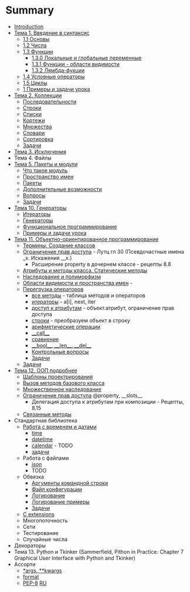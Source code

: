 # Summary

* [Introduction](README.md)
* [Тема 1. Введение в синтаксис](chapter1.md)
  * [1.1 Основы](chapter1/11-osnovi.md)
  * [1.2 Числа](chapter1/12-chisla.md)
  * [1.3 Функции](chapter1/13-funktsii.md)
    * [1.3.0 Локальные и глобальные переменные](chapter1/13-0-func-local-global.md)
    * [1.3.1 Функции - области видимости](chapter1/13-1-func-namespace.md)
    * [1.3.2 Лямбда-фукции](chapter1/13-2-func-lambda.md)
  * [1.4 Условные операторы](chapter1/14-uslovnie-operatori.md)
  * [1.5 Циклы](chapter1/15-tsikli.md)
  * [1 Примеры и задачи урока](chapter1/1-voprosi-i-zadachi-uroka.md)
* [Тема 2. Коллекции](chapter_seq/README.md)
  * [Последовательности](chapter_seq/1_seq.md)
  * [Строки](chapter_seq/2_str.md)
  * [Списки](chapter_seq/3_list.md)
  * [Кортежи](chapter_seq/4_tuple.md)
  * [Множества](chapter_seq/5_set.md)
  * [Словари](chapter_seq/6_dict.md)
  * [Сортировка](chapter_seq/7_sort.md)
  * [Задачи](chapter_seq/seq_tasks.md)
* [Тема 3. Исключения](https://lancelote.gitbooks.io/intermediate-python/content/book/exceptions.html)
* Тема 4. Файлы
* [Тема 5. Пакеты и модули](chapter_mod/README.md)
  * [Что такое модуль](chapter_mod/1_import.md)
  * [Пространство имен](chapter_mod/2_module.md)
  * [Пакеты](chapter_mod/3_package.md)
  * [Дополнительные возможности](chapter_mod/4_advanced.md)
  * [Вопросы](chapter_mod/all_quiz.md)
  * [Задачи](chapter_mod/tasks.md)
* [Тема 10. Генераторы](chapter_generators/README.md)
  * [Итераторы](chapter_generators/1-iterators.md)
  * [Генераторы](chapter_generators/2-function-generators.md)
  * [Функциональное программирование](chapter_generators/3-map.md)
  * [Примеры и задачи урока](chapter_generators/tasks_generators.md)
* [Тема 11. Объектно-ориентированное программирование](chapter_oop/README.md)
  * [Термины. Создание классов](chapter_oop/oop_terms.md)
  * [Ограничение прав доступа](chapter_oop/oop_encapsulation.md) - Лутц гл 30 (Псевдочастные имена \_x. Искажения \_\_x.)
     * Расширение property в дочернем классе - рецепты 8.8
  * [Атрибуты и методы класса. Статические методы](chapter_oop/oop_static.md)
  * [Наследование и полиморфизм](chapter_oop/oop_inheritance.md)
  * [Области видимости и пространства имен](chapter_oop/oop_names.md) - 
  * [Перегрузка операторов](chapter_oop/oop_override.md)
    * [все методы](chapter_oop/oop_override1.md) - таблица методов и операторов
    * [итераторы](chapter_oop/oop_override2.md) - a\[i\], next, iter
    * [доступ к атрибутам](chapter_oop/oop_override3.md) - объект.атрибут, ограничение прав доступа
    * [строки](chapter_oop/oop_override4.md) - преобразуем объект в строку
    * [арифметические операции](chapter_oop/oop_override5.md)
    * [\_\_call\_\_](chapter_oop/oop_override6.md)
    * [сравнение](chapter_oop/oop_override7.md)
    * [\_\_bool\_\_, \_\_len\_\_, \_\_del\_\_](chapter_oop/oop_override8.md)
    * [Контрольные вопросы](chapter_oop/oop_override_quiz.md)
    * [Задачи](chapter_oop/oop_override_tasks.md)
  * [Задачи](chapter_oop/oop_tasks.md)
* [Тема 12. ООП подробнее](chapter_oop_advanced/README.md)
  * [Шаблоны проектрирования](chapter_oop_advanced/oop_patterns.md)
  * [Вызов методов базового класса](chapter_oop_advanced/oop_super.md)
  * [Множественное наследование](chapter_oop_advanced/oop_multiple_inheritance.md)
  * [Ограничение прав доступа](chapter_oop_advanced/oop_encapsulation.md) @property, \_\_slots\_\_
    * Делегация доступа к атрибутам при композиции - Рецепты, 8.15
  * [Связанные методы](chapter_oop_advanced/oop_bounded_method.md)
* Стандартная библиотека
  * [Работа с временем и датами](chapter_stdlib/time.md)
    * [time](chapter_stdlib/time_time.md)
    * [datetime](chapter_stdlib/time_datetime.md)
    * [calendar]() - TODO
    * [задачи](chapter_stdlib/time_tasks.md)
  * Работа с файлами
    * [json](chapter_stdlib/json.md)
    * TODO
  * Обвязка 
    * [Аргументы командной строки](chapter_stdlib/argparse.md)
    * [Файл конфигурации](chapter_stdlib/cfg.md)
    * [Логирование](chapter_stdlib/logger.md)
    * [Логирование примеры](chapter_stdlib/logger_cookbook.md)
    * [Задачи](chapter_stdlib/logger_tasks.md)
  * [C extensions](chapter_stdlib/c.md)
  * Многопоточность
  * Сети
  * Тестирование
  * Случайные числа
* Декораторы  
* Тема 13. Python  и Tkinker (Sammerfield, Pithon in Practice. Chapter 7 Graphical User Interface with Python and Tkinker)
* Ассорти
  * [\*args, \*\*kwargs](https://lancelote.gitbooks.io/intermediate-python/content/book/args_and_kwargs.html)
  * [format](https://pyformat.info/)
  * [PEP-8](https://www.python.org/dev/peps/pep-0008/) [RU](https://pythonworld.ru/osnovy/pep-8-rukovodstvo-po-napisaniyu-koda-na-python.html)

  

